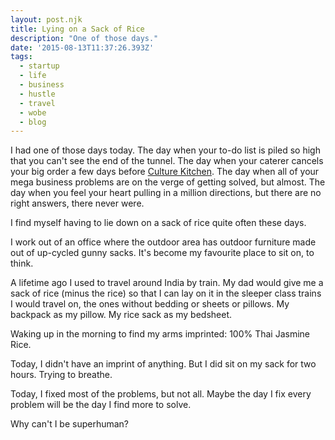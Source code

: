 ```yaml
---
layout: post.njk
title: Lying on a Sack of Rice
description: "One of those days."
date: '2015-08-13T11:37:26.393Z'
tags:
  - startup
  - life
  - business
  - hustle
  - travel
  - wobe
  - blog
---
```


I had one of those days today. The day when your to-do list is piled so high that you can't see the end of the tunnel. The day when your caterer cancels your big order a few days before [Culture Kitchen](http://culturekitchen.sg). The day when all of your mega business problems are on the verge of getting solved, but almost. The day when you feel your heart pulling in a million directions, but there are no right answers, there never were.

I find myself having to lie down on a sack of rice quite often these days.

I work out of an office where the outdoor area has outdoor furniture made out of up-cycled gunny sacks. It's become my favourite place to sit on, to think.

A lifetime ago I used to travel around India by train. My dad would give me a sack of rice (minus the rice) so that I can lay on it in the sleeper class trains I would travel on, the ones without bedding or sheets or pillows. My backpack as my pillow. My rice sack as my bedsheet.

Waking up in the morning to find my arms imprinted: 100% Thai Jasmine Rice.

Today, I didn't have an imprint of anything. But I did sit on my sack for two hours. Trying to breathe.

Today, I fixed most of the problems, but not all. Maybe the day I fix every problem will be the day I find more to solve.

Why can't I be superhuman?
